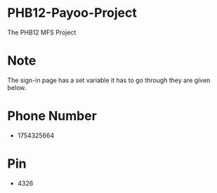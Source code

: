 # PHB12-Payoo-Project
The PHB12 MFS Project

# Note
The sign-in page has a set variable it has to go through they are given below.
# Phone Number
- 1754325664
# Pin

- 4326
